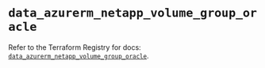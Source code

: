 # `data_azurerm_netapp_volume_group_oracle`

Refer to the Terraform Registry for docs: [`data_azurerm_netapp_volume_group_oracle`](https://registry.terraform.io/providers/hashicorp/azurerm/4.20.0/docs/data-sources/netapp_volume_group_oracle).
